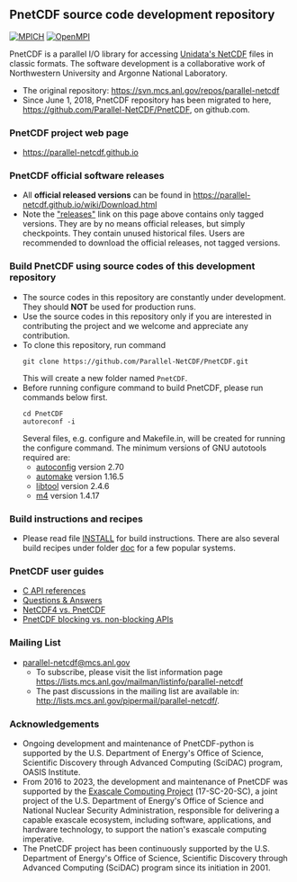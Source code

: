 ## PnetCDF source code development repository
[![MPICH](https://github.com/Parallel-NetCDF/PnetCDF/actions/workflows/ubuntu_mpich.yml/badge.svg)](https://github.com/Parallel-NetCDF/PnetCDF/actions/workflows/ubuntu_mpich.yml)
[![OpenMPI](https://github.com/Parallel-NetCDF/PnetCDF/actions/workflows/ubuntu_openmpi.yml/badge.svg)](https://github.com/Parallel-NetCDF/PnetCDF/actions/workflows/ubuntu_openmpi.yml)


PnetCDF is a parallel I/O library for accessing
[Unidata's NetCDF](http://www.unidata.ucar.edu/software/netcdf) files in
classic formats. The software development is a collaborative work of
Northwestern University and Argonne National Laboratory.

* The original repository: https://svn.mcs.anl.gov/repos/parallel-netcdf
* Since June 1, 2018, PnetCDF repository has been migrated to
  here, https://github.com/Parallel-NetCDF/PnetCDF, on github.com.

### PnetCDF project web page
* https://parallel-netcdf.github.io

### PnetCDF official software releases
* All **official released versions** can be found in
  https://parallel-netcdf.github.io/wiki/Download.html
* Note the ["releases"](https://github.com/Parallel-NetCDF/PnetCDF/releases)
  link on this page above contains only tagged versions. They are by no means
  official releases, but simply checkpoints. They contain unused historical
  files. Users are recommended to download the official releases, not tagged
  versions.

### Build PnetCDF using source codes of this development repository
* The source codes in this repository are constantly under development. They
  should **NOT** be used for production runs.
* Use the source codes in this repository only if you are interested in
  contributing the project and we welcome and appreciate any contribution.
* To clone this repository, run command
  ```console
  git clone https://github.com/Parallel-NetCDF/PnetCDF.git
  ```
  This will create a new folder named `PnetCDF`.
* Before running configure command to build PnetCDF, please run commands below
  first.
  ```console
  cd PnetCDF
  autoreconf -i
  ```
  Several files, e.g. configure and Makefile.in, will be created for running the
  configure command. The minimum versions of GNU autotools required are:
  + [autoconfig](https://www.gnu.org/software/autoconf/autoconf.html) version 2.70
  + [automake](https://www.gnu.org/software/automake) version 1.16.5
  + [libtool](https://www.gnu.org/software/libtool) version 2.4.6
  + [m4](https://www.gnu.org/software/m4/m4.html) version 1.4.17

### Build instructions and recipes
* Please read file [INSTALL](./INSTALL) for build instructions. There are also
  several build recipes under folder [doc](./doc#readme) for a few popular
  systems.

### PnetCDF user guides
* [C API references](https://parallel-netcdf.github.io/doc/c-reference/pnetcdf-c/index.html)
* [Questions & Answers](https://parallel-netcdf.github.io/doc/faq.html)
* [NetCDF4 vs. PnetCDF](./doc/netcdf4_vs_pnetcdf.md)
* [PnetCDF blocking vs. non-blocking APIs](./doc/blocking_vs_nonblocking.md)

### Mailing List
* parallel-netcdf@mcs.anl.gov
  + To subscribe, please visit the list information page
    https://lists.mcs.anl.gov/mailman/listinfo/parallel-netcdf
  + The past discussions in the mailing list are available in:
    http://lists.mcs.anl.gov/pipermail/parallel-netcdf/.

### Acknowledgements
* Ongoing development and maintenance of PnetCDF-python is supported by the
  U.S. Department of Energy's Office of Science, Scientific Discovery through
  Advanced Computing (SciDAC) program, OASIS Institute.
* From 2016 to 2023, the development and maintenance of PnetCDF was supported
  by the [Exascale Computing Project](https://www.exascaleproject.org)
  (17-SC-20-SC), a joint project of the U.S. Department of Energy's Office of
  Science and National Nuclear Security Administration, responsible for
  delivering a capable exascale ecosystem, including software, applications,
  and hardware technology, to support the nation's exascale computing
  imperative.
* The PnetCDF project has been continuously supported by the U.S. Department of
  Energy's Office of Science, Scientific Discovery through Advanced Computing
  (SciDAC) program since its initiation in 2001.


